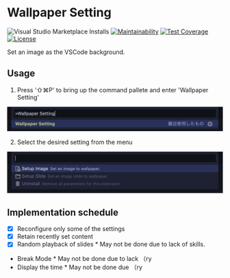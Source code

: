 # Wallpaper Setting

![Visual Studio Marketplace Installs](https://img.shields.io/visual-studio-marketplace/i/Angelmaneuver.wallpaper-setting) [![Maintainability](https://api.codeclimate.com/v1/badges/2627a4a3b1ad7bc2e683/maintainability)](https://codeclimate.com/github/Angelmaneuver/wallpaper-setting/maintainability) [![Test Coverage](https://api.codeclimate.com/v1/badges/2627a4a3b1ad7bc2e683/test_coverage)](https://codeclimate.com/github/Angelmaneuver/wallpaper-setting/test_coverage) [![License](https://img.shields.io/github/license/Angelmaneuver/wallpaper-setting)](LICENSE)

Set an image as the VSCode background.

## Usage

1. Press '⇧⌘P' to bring up the command pallete and enter 'Wallpaper Setting'

![Guide image1](resource/preview1.png)

2. Select the desired setting from the menu

![Guide image2](resource/preview2.png)

## Implementation schedule

- [x] Reconfigure only some of the settings
- [x] Retain recently set content
- [x] Random playback of slides * May not be done due to lack of skills.
- Break Mode * May not be done due to lack （ry
- Display the time * May not be done due （ry
